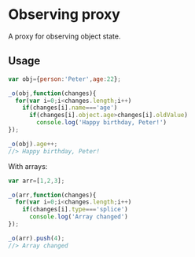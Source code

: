 # Observing proxy
A proxy for observing object state.

## Usage
```javascript
var obj={person:'Peter',age:22};

_o(obj,function(changes){
  for(var i=0;i<changes.length;i++)
    if(changes[i].name==='age')
      if(changes[i].object.age>changes[i].oldValue)
        console.log('Happy birthday, Peter!')
});

_o(obj).age++;
//> Happy birthday, Peter!
```

With arrays:

```javascript
var arr=[1,2,3];

_o(arr,function(changes){
  for(var i=0;i<changes.length;i++)
    if(changes[i].type==='splice')
      console.log('Array changed')
});

_o(arr).push(4);
//> Array changed
```
